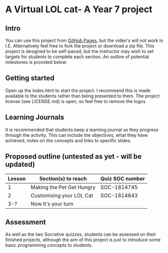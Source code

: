 # A Virtual LOL cat- A Year 7 project

## Intro
You can use this project from [GitHub Pages](http://marcscott.github.io/my_lol_cat/#/), but the video's will not work in I.E.
Alternatively feel free to fork the project or download a zip file.
This project is designed to be self-paced, but the instructor may wish to set targets for students to complete each section.
An outline of potential milestones is provided below.

## Getting started
Open up the index.html to start the project. I recommend this is made available to the students rather than being presented to them.
The project license (see LICENSE.md) is open, so feel free to remove the logos

## Learning Journals
It is recommended that students keep a learning journal as they progress through the activity. This can include the objectives, what they have achieved, notes on the concepts and links to specific slides.

## Proposed outline (untested as yet - will be updated)
|Lesson|Section(s) to reach            |Quiz SOC number|
|------|-------------------------------|---------------|
|1     |Making the Pet Get Hungry      |SOC-1814745    |
|2     |Customising your LOL Cat       |SOC-1814843    |
|3-?   |Now it's your turn           |               |


## Assessment
As well as the two Socrative quizzes, students can be assessed on their finished projects, although the aim of this project is just to introduce some basic programming concepts to students.

